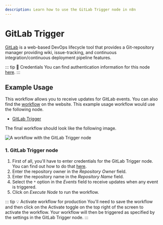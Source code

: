 ```yaml
---
description: Learn how to use the GitLab Trigger node in n8n
---
```


# GitLab Trigger

[GitLab](https://gitlab.com/) is a web-based DevOps lifecycle tool that provides a Git-repository manager providing wiki, issue-tracking, and continuous integration/continuous deployment pipeline features.

::: tip 🔑 Credentials
You can find authentication information for this node [here](../../../credentials/Gitlab/README.md).
:::


## Example Usage

This workflow allows you to receive updates for GitLab events. You can also find the [workflow](https://n8n.io/workflows/528) on the website. This example usage workflow would use the following node.
- [GitLab Trigger]()

The final workflow should look like the following image.

![A workflow with the GitLab Trigger node](./workflow.png)


### 1. GitLab Trigger node

1. First of all, you'll have to enter credentials for the GitLab Trigger node. You can find out how to do that [here](../../../credentials/Gitlab/README.md).
2. Enter the repository owner in the *Repository Owner* field.
3. Enter the repository name in the *Repository Name* field.
4. Select the `*` option in the *Events* field to receive updates when any event is triggered.
5. Click on *Execute Node* to run the workflow.

::: tip 💡 Activate workflow for production
You'll need to save the workflow and then click on the Activate toggle on the top right of the screen to activate the workflow. Your workflow will then be triggered as specified by the settings in the GitLab Trigger node.
:::
